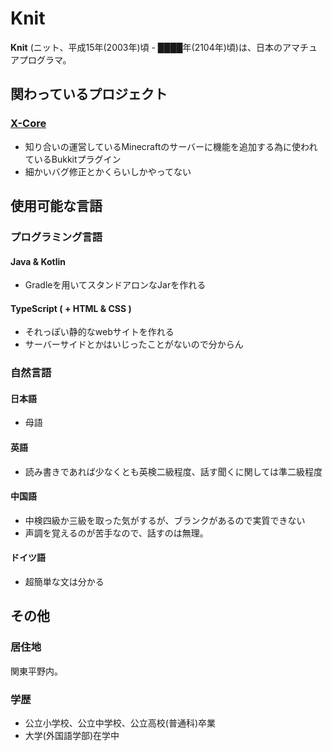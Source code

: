 # Knit
**Knit** (ニット、平成15年(2003年)頃 - ████年(2104年)頃)は、日本のアマチュアプログラマ。

## 関わっているプロジェクト

### [X-Core](https://github.com/XelticaMC/X-Core)

- 知り合いの運営しているMinecraftのサーバーに機能を追加する為に使われているBukkitプラグイン
- 細かいバグ修正とかくらいしかやってない

## 使用可能な言語

### プログラミング言語

#### Java & Kotlin

- Gradleを用いてスタンドアロンなJarを作れる

#### TypeScript ( + HTML & CSS )

- それっぽい静的なwebサイトを作れる
- サーバーサイドとかはいじったことがないので分からん

### 自然言語

#### 日本語
- 母語

#### 英語
- 読み書きであれば少なくとも英検二級程度、話す聞くに関しては準二級程度

#### 中国語
- 中検四級か三級を取った気がするが、ブランクがあるので実質できない
- 声調を覚えるのが苦手なので、話すのは無理。

#### ドイツ語
- 超簡単な文は分かる

## その他

### 居住地
関東平野内。

### 学歴
- 公立小学校、公立中学校、公立高校(普通科)卒業
- 大学(外国語学部)在学中
